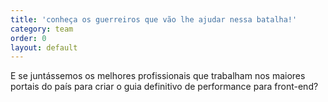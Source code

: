 ```yaml
---
title: 'conheça os guerreiros que vão lhe ajudar nessa batalha!'
category: team
order: 0
layout: default
---
```


E se juntássemos os melhores profissionais que trabalham nos maiores portais do país para criar o guia definitivo de performance para front-end?